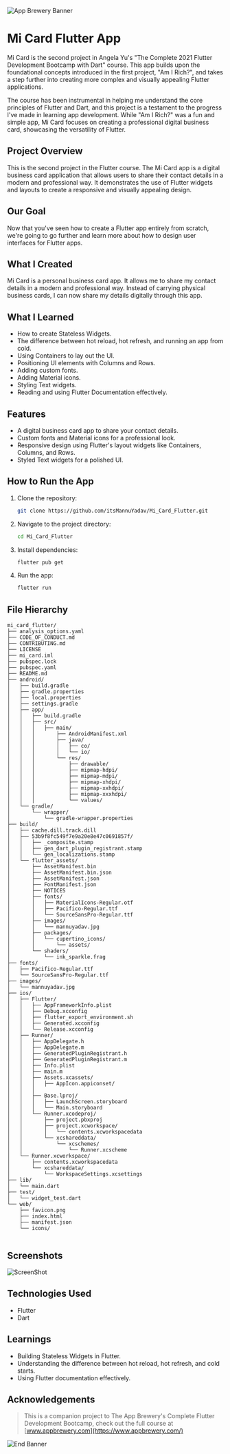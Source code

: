 ![App Brewery Banner](https://github.com/londonappbrewery/Images/blob/master/AppBreweryBanner.png)

# Mi Card Flutter App

Mi Card is the second project in Angela Yu's "The Complete 2021 Flutter Development Bootcamp with Dart" course. This app builds upon the foundational concepts introduced in the first project, "Am I Rich?", and takes a step further into creating more complex and visually appealing Flutter applications.

The course has been instrumental in helping me understand the core principles of Flutter and Dart, and this project is a testament to the progress I've made in learning app development. While "Am I Rich?" was a fun and simple app, Mi Card focuses on creating a professional digital business card, showcasing the versatility of Flutter.

## Project Overview

This is the second project in the Flutter course. The Mi Card app is a digital business card application that allows users to share their contact details in a modern and professional way. It demonstrates the use of Flutter widgets and layouts to create a responsive and visually appealing design.

## Our Goal

Now that you've seen how to create a Flutter app entirely from scratch, we're going to go further and learn more about how to design user interfaces for Flutter apps.

## What I Created

Mi Card is a personal business card app. It allows me to share my contact details in a modern and professional way. Instead of carrying physical business cards, I can now share my details digitally through this app.

## What I Learned

- How to create Stateless Widgets.
- The difference between hot reload, hot refresh, and running an app from cold.
- Using Containers to lay out the UI.
- Positioning UI elements with Columns and Rows.
- Adding custom fonts.
- Adding Material icons.
- Styling Text widgets.
- Reading and using Flutter Documentation effectively.

## Features

- A digital business card app to share your contact details.
- Custom fonts and Material icons for a professional look.
- Responsive design using Flutter's layout widgets like Containers, Columns, and Rows.
- Styled Text widgets for a polished UI.

## How to Run the App

1. Clone the repository:
   ```bash
   git clone https://github.com/itsMannuYadav/Mi_Card_Flutter.git
   ```
2. Navigate to the project directory:
   ```bash
   cd Mi_Card_Flutter
   ```
3. Install dependencies:
   ```bash
   flutter pub get
   ```
4. Run the app:
   ```bash
   flutter run
   ```

## File Hierarchy

```
mi_card_flutter/
├── analysis_options.yaml
├── CODE_OF_CONDUCT.md
├── CONTRIBUTING.md
├── LICENSE
├── mi_card.iml
├── pubspec.lock
├── pubspec.yaml
├── README.md
├── android/
│   ├── build.gradle
│   ├── gradle.properties
│   ├── local.properties
│   ├── settings.gradle
│   ├── app/
│   │   ├── build.gradle
│   │   ├── src/
│   │   │   ├── main/
│   │   │       ├── AndroidManifest.xml
│   │   │       ├── java/
│   │   │       │   ├── co/
│   │   │       │   └── io/
│   │   │       └── res/
│   │   │           ├── drawable/
│   │   │           ├── mipmap-hdpi/
│   │   │           ├── mipmap-mdpi/
│   │   │           ├── mipmap-xhdpi/
│   │   │           ├── mipmap-xxhdpi/
│   │   │           ├── mipmap-xxxhdpi/
│   │   │           └── values/
│   └── gradle/
│       └── wrapper/
│           └── gradle-wrapper.properties
├── build/
│   ├── cache.dill.track.dill
│   ├── 53b9f8fc549f7e9a20e8e47c0691857f/
│   │   ├── _composite.stamp
│   │   ├── gen_dart_plugin_registrant.stamp
│   │   └── gen_localizations.stamp
│   └── flutter_assets/
│       ├── AssetManifest.bin
│       ├── AssetManifest.bin.json
│       ├── AssetManifest.json
│       ├── FontManifest.json
│       ├── NOTICES
│       ├── fonts/
│       │   ├── MaterialIcons-Regular.otf
│       │   ├── Pacifico-Regular.ttf
│       │   └── SourceSansPro-Regular.ttf
│       ├── images/
│       │   └── mannuyadav.jpg
│       ├── packages/
│       │   └── cupertino_icons/
│       │       └── assets/
│       └── shaders/
│           └── ink_sparkle.frag
├── fonts/
│   ├── Pacifico-Regular.ttf
│   └── SourceSansPro-Regular.ttf
├── images/
│   └── mannuyadav.jpg
├── ios/
│   ├── Flutter/
│   │   ├── AppFrameworkInfo.plist
│   │   ├── Debug.xcconfig
│   │   ├── flutter_export_environment.sh
│   │   ├── Generated.xcconfig
│   │   └── Release.xcconfig
│   ├── Runner/
│   │   ├── AppDelegate.h
│   │   ├── AppDelegate.m
│   │   ├── GeneratedPluginRegistrant.h
│   │   ├── GeneratedPluginRegistrant.m
│   │   ├── Info.plist
│   │   ├── main.m
│   │   ├── Assets.xcassets/
│   │   │   ├── AppIcon.appiconset/
│   │   │
│   │   ├── Base.lproj/
│   │   │   ├── LaunchScreen.storyboard
│   │   │   └── Main.storyboard
│   │   └── Runner.xcodeproj/
│   │       ├── project.pbxproj
│   │       ├── project.xcworkspace/
│   │       │   └── contents.xcworkspacedata
│   │       └── xcshareddata/
│   │           └── xcschemes/
│   │               └── Runner.xcscheme
│   └── Runner.xcworkspace/
│       ├── contents.xcworkspacedata
│       └── xcshareddata/
│           └── WorkspaceSettings.xcsettings
├── lib/
│   └── main.dart
├── test/
│   └── widget_test.dart
└── web/
    ├── favicon.png
    ├── index.html
    ├── manifest.json
    └── icons/
        
```

## Screenshots

![ScreenShot](https://github.com/user-attachments/assets/2700c3fc-8951-49f8-ac95-d558fb312411)


## Technologies Used

- Flutter
- Dart

## Learnings

- Building Stateless Widgets in Flutter.
- Understanding the difference between hot reload, hot refresh, and cold starts.
- Using Flutter documentation effectively.

## Acknowledgements

>This is a companion project to The App Brewery's Complete Flutter Development Bootcamp, check out the full course at [www.appbrewery.com](https://www.appbrewery.com/)

![End Banner](https://github.com/londonappbrewery/Images/blob/master/readme-end-banner.png)
